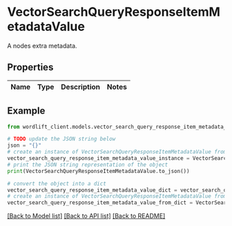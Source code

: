 # VectorSearchQueryResponseItemMetadataValue

A nodes extra metadata.

## Properties

Name | Type | Description | Notes
------------ | ------------- | ------------- | -------------

## Example

```python
from wordlift_client.models.vector_search_query_response_item_metadata_value import VectorSearchQueryResponseItemMetadataValue

# TODO update the JSON string below
json = "{}"
# create an instance of VectorSearchQueryResponseItemMetadataValue from a JSON string
vector_search_query_response_item_metadata_value_instance = VectorSearchQueryResponseItemMetadataValue.from_json(json)
# print the JSON string representation of the object
print(VectorSearchQueryResponseItemMetadataValue.to_json())

# convert the object into a dict
vector_search_query_response_item_metadata_value_dict = vector_search_query_response_item_metadata_value_instance.to_dict()
# create an instance of VectorSearchQueryResponseItemMetadataValue from a dict
vector_search_query_response_item_metadata_value_from_dict = VectorSearchQueryResponseItemMetadataValue.from_dict(vector_search_query_response_item_metadata_value_dict)
```
[[Back to Model list]](../README.md#documentation-for-models) [[Back to API list]](../README.md#documentation-for-api-endpoints) [[Back to README]](../README.md)


